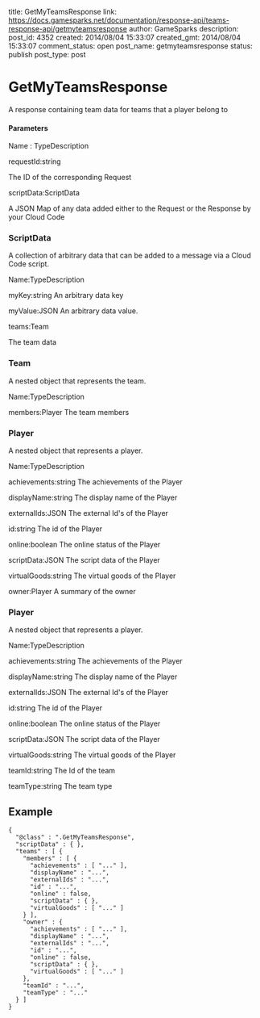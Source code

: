 title: GetMyTeamsResponse
link: https://docs.gamesparks.net/documentation/response-api/teams-response-api/getmyteamsresponse
author: GameSparks
description: 
post_id: 4352
created: 2014/08/04 15:33:07
created_gmt: 2014/08/04 15:33:07
comment_status: open
post_name: getmyteamsresponse
status: publish
post_type: post

<!--A response containing team data for teams that a player belong to -->

# GetMyTeamsResponse

A response containing team data for teams that a player belong to

#### Parameters

Name : TypeDescription

requestId:string

The ID of the corresponding Request

scriptData:ScriptData

A JSON Map of any data added either to the Request or the Response by your Cloud Code

### ScriptData

A collection of arbitrary data that can be added to a message via a Cloud Code script.

Name:TypeDescription

myKey:string
An arbitrary data key

myValue:JSON
An arbitrary data value.

teams:Team

The team data

### Team

A nested object that represents the team.

Name:TypeDescription

members:Player
The team members

### Player

A nested object that represents a player.

Name:TypeDescription

achievements:string
The achievements of the Player

displayName:string
The display name of the Player

externalIds:JSON
The external Id's of the Player

id:string
The id of the Player

online:boolean
The online status of the Player

scriptData:JSON
The script data of the Player

virtualGoods:string
The virtual goods of the Player

owner:Player
A summary of the owner

### Player

A nested object that represents a player.

Name:TypeDescription

achievements:string
The achievements of the Player

displayName:string
The display name of the Player

externalIds:JSON
The external Id's of the Player

id:string
The id of the Player

online:boolean
The online status of the Player

scriptData:JSON
The script data of the Player

virtualGoods:string
The virtual goods of the Player

teamId:string
The Id of the team

teamType:string
The team type
  


## Example
    
    
    {
      "@class" : ".GetMyTeamsResponse",
      "scriptData" : { },
      "teams" : [ {
        "members" : [ {
          "achievements" : [ "..." ],
          "displayName" : "...",
          "externalIds" : "...",
          "id" : "...",
          "online" : false,
          "scriptData" : { },
          "virtualGoods" : [ "..." ]
        } ],
        "owner" : {
          "achievements" : [ "..." ],
          "displayName" : "...",
          "externalIds" : "...",
          "id" : "...",
          "online" : false,
          "scriptData" : { },
          "virtualGoods" : [ "..." ]
        },
        "teamId" : "...",
        "teamType" : "..."
      } ]
    }